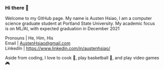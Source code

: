 <!--
**AustenHsiao/AustenHsiao** is a ✨ _special_ ✨ repository because its `README.md` (this file) appears on your GitHub profile.

Here are some ideas to get you started:

- 🔭 I’m currently working on ...
- 🌱 I’m currently learning ...
- 👯 I’m looking to collaborate on ...
- 🤔 I’m looking for help with ...
- 💬 Ask me about ...
- 📫 How to reach me: ...
- 😄 Pronouns: ...
- ⚡ Fun fact: ...
-->
### Hi there 👋
Welcome to my GitHub page. My name is Austen Hsiao, I am a computer science graduate student at Portland State University. My academic focus is on ML/AI, with expected graduation in December 2021 

Pronouns | He, Him, His\
Email    | AustenHsiao@gmail.com\
LinkedIn | https://www.linkedin.com/in/austenhsiao/ 

Aside from coding, I love to cook :tomato:, play basketball :basketball:, and play video games :video_game:
